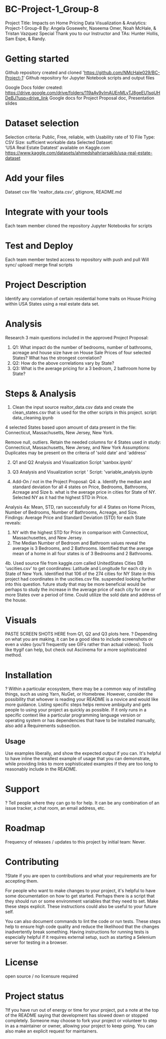 # BC-Project-1_Group-8 
Project Title: Impacts on Home Pricing
Data Visualization & Analytics: Project-1 Group-8
By: Angela Gosewehr, Naseema Omer, Noah McHale, &  Tristan Vazquez
Special Thank you to our Instructor and TAs: Hunter Hollis, Sam Espe, & Randy.

# Getting started 
Github repository created and cloned 'https://github.com/NMcHale029/BC-Project-1'
Github repository for Jupyter Notebook scripts and output files

Google Docs folder created: https://drive.google.com/drive/folders/119aAy9vImAUEnMLyTJ8geEU1sqUHDeBJ?usp=drive_link
Google docs for Project Proposal doc, Presentation slides

# Dataset selection 
Selection criteria:
	Public, Free, reliable, with Usability rate of 10
    File Type: CSV 
    Size: sufficient workable data
Selected Dataset:	
‘USA Real Estate Datatest’ available on Kaggle.com 
https://www.kaggle.com/datasets/ahmedshahriarsakib/usa-real-estate-dataset

# Add your files
Dataset csv file 'realtor_data.csv', gitignore, README.md

# Integrate with your tools
Each team member cloned the repository
Jupyter Notebooks for scripts

# Test and Deploy
Each team member tested access to repository with push and pull 
Will sync/ upload/ merge final scripts

# Project Description
Identify any correlation of certain residential home traits on House Pricing within USA States using a real estate data set. 

# Analysis
Research 3 main questions included in the approved Project Proposal: 
1. Q1: What impact do the number of bedrooms, number of bathrooms, acreage and house size have on House Sale Prices of four selected States?   What has the strongest correlation?
2. Q2: How do the above correlations vary by State?
3. Q3: What is the average pricing for a 3 bedroom, 2 bathroom home by State? 	

# Steps & Analysis 
1. Clean the input source realtor_data.csv data and create the clean_states.csv that is used for the other scripts in this project. 
script: data_cleaning.ipynb 

4 selected States based upon amount of data present in the file: Connecticut, Massachusetts, New Jersey, New York. 

Remove null, outliers. Retain the needed columns for 4 States used in study: Connecticut, Massachusetts, New Jersey, and New York
Assumptions: Duplicates may be present on the criteria of 'sold date' and 'address' 

2. Q1 and Q2 Analysis and Visualization
Script 'sanbox.ipynb'

3. Q3 Analysis and Visualization script '
Script: 'variable_analysis.ipynb

4. Add-On / not in the Project Proposal: 
Q4: a. Identify the median and standard deviation for all 4 states on Price, Bedrooms, Bathrooms, Acreage and Size 
b. what is the average price in cities for State of NY. Selected NY as it had the highest STD in Price. 

Analysis 4a: Mean, STD, ran successfully for all 4 States on Home Prices, Number of Bedrooms, Number of Bathrooms, Acreage, and Size.  
Findings: Average Price and Standard Deviation (STD) for each State reveals:
1. NY with the highest STD for Price in comparison with Connecticut, Massachusettes, and New Jersey. 
2. The Median Number of Bedroom and Bathroom values reveal the average is 3 Bedrooms, and 2 Bathrooms. Identified that the average mean of a home in all four states is of 3 Bedrooms and 2 Bathrooms. 

4b. Used source file from kaggle.com called UnitedStates Cities DB 'uscities.csv' to get coordinates: Latitude and Longitude for each city in State of New York. 
Identified that 106 of the 274 cities for NY State in this project had coordinates in the uscities.csv file. 
suspended looking further into this question. 
future study that may be more beneficial would be perhaps to study the increase in the average price of each city for one or more States over a period of time. Could utilize the sold date and address of the house. 
 

# Visuals 
PASTE SCREEN SHOTS HERE from Q1, Q2 and Q3 plots here. 
? Depending on what you are making, it can be a good idea to include screenshots or even a video (you'll frequently see GIFs rather than actual videos). Tools like ttygif can help, but check out Asciinema for a more sophisticated method.

# Installation
? Within a particular ecosystem, there may be a common way of installing things, such as using Yarn, NuGet, or Homebrew. However, consider the possibility that whoever is reading your README is a novice and would like more guidance. Listing specific steps helps remove ambiguity and gets people to using your project as quickly as possible. If it only runs in a specific context like a particular programming language version or operating system or has dependencies that have to be installed manually, also add a Requirements subsection.

## Usage
Use examples liberally, and show the expected output if you can. It's helpful to have inline the smallest example of usage that you can demonstrate, while providing links to more sophisticated examples if they are too long to reasonably include in the README.

# Support
? Tell people where they can go to for help. It can be any combination of an issue tracker, a chat room, an email address, etc.

# Roadmap
Frequency of releases / updates to this project by initial team: Never.

# Contributing
?State if you are open to contributions and what your requirements are for accepting them.

For people who want to make changes to your project, it's helpful to have some documentation on how to get started. Perhaps there is a script that they should run or some environment variables that they need to set. Make these steps explicit. These instructions could also be useful to your future self.

You can also document commands to lint the code or run tests. These steps help to ensure high code quality and reduce the likelihood that the changes inadvertently break something. Having instructions for running tests is especially helpful if it requires external setup, such as starting a Selenium server for testing in a browser.

# License
open source / no licensure required

# Project status
?If you have run out of energy or time for your project, put a note at the top of the README saying that development has slowed down or stopped completely. Someone may choose to fork your project or volunteer to step in as a maintainer or owner, allowing your project to keep going. You can also make an explicit request for maintainers.

